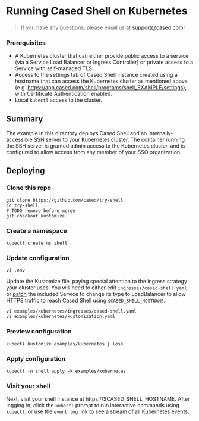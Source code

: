 # Running Cased Shell on Kubernetes

> If you have any questions, please email us at support@cased.com!
### Prerequisites

- A Kubernetes cluster that can either provide public access to a service (via a Service Load Balancer or Ingress Controller) or private access to a Service with self-managed TLS.
- Access to the settings tab of Cased Shell instance created using a hostname that can access the Kubernetes cluster as mentioned above (e.g. https://app.cased.com/shell/programs/shell_EXAMPLE/settings), with Certificate Authentication enabled.
- Local `kubectl` access to the cluster.

## Summary

The example in this directory deploys Cased Shell and an internally-accessible SSH server to your Kubernetes cluster. The container running the SSH server is granted admin access to the Kubernetes cluster, and is configured to allow access from any member of your SSO organization.
## Deploying

### Clone this repo

```
git clone https://github.com/cased/try-shell
cd try-shell
# TODO remove before merge
git checkout kustomize
```

### Create a namespace

```
kubectl create ns shell
```

### Update configuration

```
vi .env
```

Update the Kustomize file, paying special attention to the ingress strategy your cluster uses. You will need to either edit `ingresses/cased-shell.yaml` or [patch](https://kubernetes.io/docs/tasks/manage-kubernetes-objects/kustomization/#customizing) the included Service to change its type to LoadBalancer to allow HTTPS traffic to reach Cased Shell using `$CASED_SHELL_HOSTNAME`.

```
vi examples/kubernetes/ingresses/cased-shell.yaml
vi examples/kubernetes/kustomization.yaml
```

### Preview configuration

```
kubectl kustomize examples/kubernetes | less
```

### Apply configuration


```
kubectl -n shell apply -k examples/kubernetes
```

### Visit your shell

Next, visit your shell instance at https://$CASED_SHELL_HOSTNAME. After logging in, click the `kubectl` prompt to run interactive commands using `kubectl`, or use the `event log` link to see a stream of all Kubernetes events.
